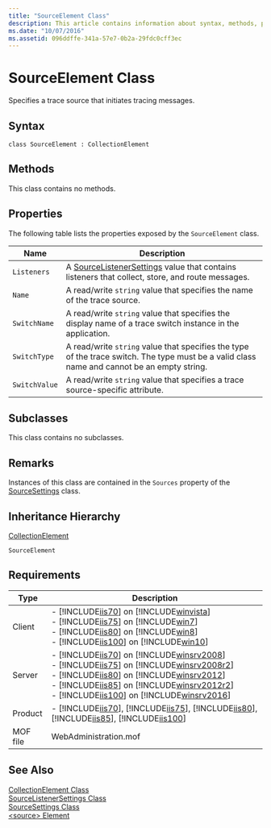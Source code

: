 ```yaml
---
title: "SourceElement Class"
description: This article contains information about syntax, methods, properties, subclasses, inheritance hierarchy, and requirements for the SourceElement class.
ms.date: "10/07/2016"
ms.assetid: 096ddffe-341a-57e7-0b2a-29fdc0cff3ec
---
```

# SourceElement Class
Specifies a trace source that initiates tracing messages.  
  
## Syntax  
  
```vbs  
class SourceElement : CollectionElement  
```  
  
## Methods  
 This class contains no methods.  
  
## Properties  
 The following table lists the properties exposed by the `SourceElement` class.  
  
|Name|Description|  
|----------|-----------------|  
|`Listeners`|A [SourceListenerSettings](../wmi-provider/sourcelistenersettings-class.md) value that contains listeners that collect, store, and route messages.|  
|`Name`|A read/write `string` value that specifies the name of the trace source.|  
|`SwitchName`|A read/write `string` value that specifies the display name of a trace switch instance in the application.|  
|`SwitchType`|A read/write `string` value that specifies the type of the trace switch. The type must be a valid class name and cannot be an empty string.|  
|`SwitchValue`|A read/write `string` value that specifies a trace source-specific attribute.|  
  
## Subclasses  
 This class contains no subclasses.  
  
## Remarks  
 Instances of this class are contained in the `Sources` property of the [SourceSettings](../wmi-provider/sourcesettings-class.md) class.  
  
## Inheritance Hierarchy  
 [CollectionElement](../wmi-provider/collectionelement-class.md)  
  
 `SourceElement`  
  
## Requirements  
  
|Type|Description|  
|----------|-----------------|  
|Client|-   [!INCLUDE[iis70](../wmi-provider/includes/iis70-md.md)] on [!INCLUDE[winvista](../wmi-provider/includes/winvista-md.md)]<br />-   [!INCLUDE[iis75](../wmi-provider/includes/iis75-md.md)] on [!INCLUDE[win7](../wmi-provider/includes/win7-md.md)]<br />-   [!INCLUDE[iis80](../wmi-provider/includes/iis80-md.md)] on [!INCLUDE[win8](../wmi-provider/includes/win8-md.md)]<br />-   [!INCLUDE[iis100](../wmi-provider/includes/iis100-md.md)] on [!INCLUDE[win10](../wmi-provider/includes/win10-md.md)]|  
|Server|-   [!INCLUDE[iis70](../wmi-provider/includes/iis70-md.md)] on [!INCLUDE[winsrv2008](../wmi-provider/includes/winsrv2008-md.md)]<br />-   [!INCLUDE[iis75](../wmi-provider/includes/iis75-md.md)] on [!INCLUDE[winsrv2008r2](../wmi-provider/includes/winsrv2008r2-md.md)]<br />-   [!INCLUDE[iis80](../wmi-provider/includes/iis80-md.md)] on [!INCLUDE[winsrv2012](../wmi-provider/includes/winsrv2012-md.md)]<br />-   [!INCLUDE[iis85](../wmi-provider/includes/iis85-md.md)] on [!INCLUDE[winsrv2012r2](../wmi-provider/includes/winsrv2012r2-md.md)]<br />-   [!INCLUDE[iis100](../wmi-provider/includes/iis100-md.md)] on [!INCLUDE[winsrv2016](../wmi-provider/includes/winsrv2016-md.md)]|  
|Product|-   [!INCLUDE[iis70](../wmi-provider/includes/iis70-md.md)], [!INCLUDE[iis75](../wmi-provider/includes/iis75-md.md)], [!INCLUDE[iis80](../wmi-provider/includes/iis80-md.md)], [!INCLUDE[iis85](../wmi-provider/includes/iis85-md.md)], [!INCLUDE[iis100](../wmi-provider/includes/iis100-md.md)]|  
|MOF file|WebAdministration.mof|  
  
## See Also  
 [CollectionElement Class](../wmi-provider/collectionelement-class.md)   
 [SourceListenerSettings Class](../wmi-provider/sourcelistenersettings-class.md)   
 [SourceSettings Class](../wmi-provider/sourcesettings-class.md)   
 [\<source> Element](/dotnet/framework/configure-apps/file-schema/trace-debug/source-element)

